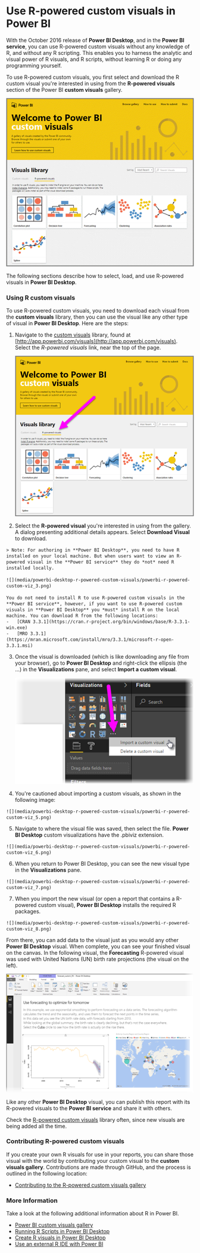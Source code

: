<properties
   pageTitle="Use R-powered custom visuals in Power BI"
   description="Use R-powered custom visuals in Power BI"
   services="powerbi"
   documentationCenter=""
   authors="davidiseminger"
   manager="mblythe"
   backup=""
   editor=""
   tags=""
   qualityFocus="no"
   qualityDate=""/>

<tags
   ms.service="powerbi"
   ms.devlang="NA"
   ms.topic="article"
   ms.tgt_pltfrm="NA"
   ms.workload="powerbi"
   ms.date="11/03/2016"
   ms.author="davidi"/>

# Use R-powered custom visuals in Power BI

With the October 2016 release of **Power BI Desktop**, and in the **Power BI service**, you can use R-powered custom visuals without any knowledge of R, and without any R scripting. This enables you to harness the analytic and visual power of R visuals, and R scripts, without learning R or doing any programming yourself.

To use R-powered custom visuals, you first select and download the R custom visual you're interested in using from the **R-powered visuals** section of the Power BI **custom visuals** gallery.

![](media/powerbi-desktop-r-powered-custom-visuals/powerbi-r-powered-custom-viz_1.png)

The following sections describe how to select, load, and use R-powered visuals in **Power BI Desktop**.

### Using R custom visuals

To use R-powered custom visuals, you need to download each visual from the **custom visuals** library, then you can use the visual like any other type of visual in **Power BI Desktop**. Here are the steps:

1.  Navigate to the [custom visuals](http://app.powerbi.com/visuals) library, found at [http://app.powerbi.com/visuals](http://app.powerbi.com/visuals). Select the *R-powered visuals* link, near the top of the page.

    ![](media/powerbi-desktop-r-powered-custom-visuals/powerbi-r-powered-custom-viz_2.png)

2.   Select the **R-powered visual** you're interested in using from the gallery. A dialog presenting additional details appears. Select **Download Visual** to download.

    > Note: For authoring in **Power BI Desktop**, you need to have R installed on your local machine. But when users want to view an R-powered visual in the **Power BI service** they do *not* need R installed locally.

    ![](media/powerbi-desktop-r-powered-custom-visuals/powerbi-r-powered-custom-viz_3.png)

    You do not need to install R to use R-powered custom visuals in the **Power BI service**, however, if you want to use R-powered custom visuals in **Power BI Desktop** you *must* install R on the local machine. You can download R from the following locations:
    -   [CRAN 3.3.1](https://cran.r-project.org/bin/windows/base/R-3.3.1-win.exe)
    -   [MRO 3.3.1](https://mran.microsoft.com/install/mro/3.3.1/microsoft-r-open-3.3.1.msi)

3.  Once the visual is downloaded (which is like downloading any file from your browser), go to **Power BI Desktop** and right-click the ellipsis (the ...) in the **Visualizations** pane, and select **Import a custom visual**.

    ![](media/powerbi-desktop-r-powered-custom-visuals/powerbi-r-powered-custom-viz_4.png)

4.   You're cautioned about importing a custom visuals, as shown in the following image:

    ![](media/powerbi-desktop-r-powered-custom-visuals/powerbi-r-powered-custom-viz_5.png)

5.   Navigate to where the visual file was saved, then select the file. **Power BI Desktop** custom visualizations have the .pbiviz extension.

    ![](media/powerbi-desktop-r-powered-custom-visuals/powerbi-r-powered-custom-viz_6.png)

6.   When you return to Power BI Desktop, you can see the new visual type in the **Visualizations** pane.

    ![](media/powerbi-desktop-r-powered-custom-visuals/powerbi-r-powered-custom-viz_7.png)

7.   When you import the new visual (or open a report that contains a R-powered custom visual), **Power BI Desktop** installs the required R packages. 

    ![](media/powerbi-desktop-r-powered-custom-visuals/powerbi-r-powered-custom-viz_8.png)

From there, you can add data to the visual just as you would any other **Power BI Desktop** visual. When complete, you can see your finished visual on the canvas. In the following visual, the **Forecasting** R-powered visual was used with United Nations (UN) birth rate projections (the visual on the left).

![](media/powerbi-desktop-r-powered-custom-visuals/powerbi-r-powered-custom-viz_10.png)

Like any other **Power BI Desktop** visual, you can publish this report with its R-powered visuals to the **Power BI service** and share it with others.

Check the [R-powered custom visuals](http://app.powerbi.com/visuals) library often, since new visuals are being added all the time.

### Contributing R-powered custom visuals

If you create your own R visuals for use in your reports, you can share those visual with the world by contributing your custom visual to the **custom visuals gallery**. Contributions are made through GitHub, and the process is outlined in the following location:

-   [Contributing to the R-powered custom visuals gallery](https://github.com/Microsoft/PowerBI-visuals#building-r-powered-custom-visual-corrplot)


### More Information

Take a look at the following additional information about R in Power BI.

-   [Power BI custom visuals gallery](https://app.powerbi.com/visuals/)
-   [Running R Scripts in Power BI Desktop](powerbi-desktop-r-scripts.md)
-   [Create R visuals in Power BI Desktop](powerbi-desktop-r-visuals.md)
-   [Use an external R IDE with Power BI](powerbi-desktop-r-ide.md)
